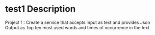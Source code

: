# test1 Description
Project 1 : Create a service that accepts input as text and provides Json Output as Top ten most used words and  times of occurrence in the text 

